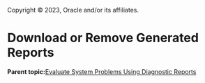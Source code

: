 Copyright © 2023, Oracle and/or its affiliates.

# Download or Remove Generated Reports

**Parent topic:**[Evaluate System Problems Using Diagnostic Reports](../topics/diag_reports_evaluate_issues.md)

